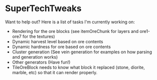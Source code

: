 # SuperTechTweaks
Want to help out?
Here is a list of tasks I'm currently working on:
* Rendering for the ore blocks (see itemOreChunk for layers and ore1-ore7 for the textures)
* Dynamic harvest level based on ore contents
* Dynamic hardness for ore based on ore contents
* Cluster generation (See vein generation for examples on how parsing and generation works)
* Other generators (Have fun!)
* TileOreBlock needs to know what block it replaced (stone, diorite, marble, etc) so that it can render properly.
